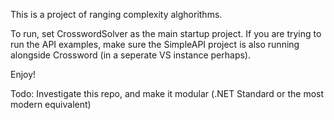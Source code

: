 This is a project of ranging complexity alghorithms.

To run, set CrosswordSolver as the main startup project.
If you are trying to run the API examples, make sure the SimpleAPI project is also running alongside Crossword (in a seperate VS instance perhaps).

Enjoy!

Todo:
Investigate this repo, and make it modular (.NET Standard or the most modern equivalent)
